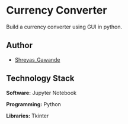 # Currency Converter

Build a currency converter using GUI in python.



## Author

- [Shreyas_Gawande](https://github.com/Strange10ARROW)
## Technology Stack

**Software:** Jupyter Notebook

**Programming:** Python

**Libraries:** Tkinter
